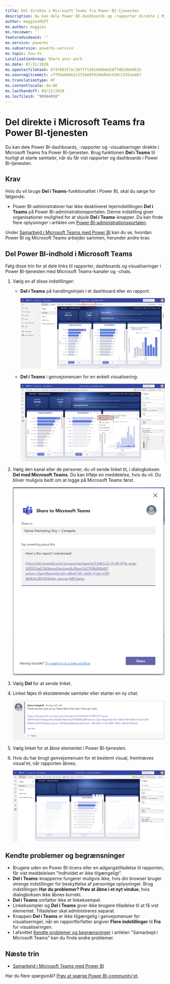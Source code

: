 ```yaml
---
title: Del direkte i Microsoft Teams fra Power BI-tjenesten
description: Du kan dele Power BI-dashboards og -rapporter direkte i Microsoft Teams fra Power BI-tjenesten.
author: maggiesMSFT
ms.author: maggies
ms.reviewer: ''
featuredvideoid: ''
ms.service: powerbi
ms.subservice: powerbi-service
ms.topic: how-to
LocalizationGroup: Share your work
ms.date: 07/31/2020
ms.openlocfilehash: 6f4f083f7ec36fff13624b6b0d28ffd810e0d62b
ms.sourcegitcommit: cff93e604e2c5f24e0f03d6dbdcd10c2332aa487
ms.translationtype: HT
ms.contentlocale: da-DK
ms.lasthandoff: 09/22/2020
ms.locfileid: "90964830"
---
```

# <a name="share-directly-to-microsoft-teams-from-the-power-bi-service"></a>Del direkte i Microsoft Teams fra Power BI-tjenesten

Du kan dele Power BI-dashboards, -rapporter og -visualiseringer direkte i Microsoft Teams fra Power BI-tjenesten. Brug funktionen **Del i Teams** til hurtigt at starte samtaler, når du får vist rapporter og dashboards i Power BI-tjenesten.

## <a name="requirements"></a>Krav

Hvis du vil bruge **Del i Teams**-funktionalitet i Power BI, skal du sørge for følgende:

- Power BI-administratorer har ikke deaktiveret lejerindstillingen **Del i Teams** på Power BI-administrationsportalen. Denne indstilling giver organisationer mulighed for at skjule **Del i Teams**-knapper. Du kan finde flere oplysninger i artiklen om [Power BI-administrationsportalen](../admin/service-admin-portal.md#share-to-teams-tenant-setting).

Under [Samarbejd i Microsoft Teams med Power BI](service-collaborate-microsoft-teams.md) kan du se, hvordan Power BI og Microsoft Teams arbejder sammen, herunder andre krav.

## <a name="share-power-bi-content-to-microsoft-teams"></a>Del Power BI-indhold i Microsoft Teams

Følg disse trin for at dele links til rapporter, dashboards og visualiseringer i Power BI-tjenesten med Microsoft Teams-kanaler og -chats.

1. Vælg en af disse indstillinger:

   * **Del i Teams** på handlingslinjen i et dashboard eller en rapport:

       ![Skærmbillede af knappen Del i Teams på handlingslinjen.](media/service-share-report-teams/service-teams-share-to-teams-action-bar-button.png)
    
   * **Del i Teams** i genvejsmenuen for en enkelt visualisering:
    
      ![Skærmbillede af knappen Del i Teams i en genvejsmenu for en visualisering.](media/service-share-report-teams/service-teams-share-to-teams-visual-context-menu.png)

1. Vælg den kanal eller de personer, du vil sende linket til, i dialogboksen **Del med Microsoft Teams**. Du kan tilføje en meddelelse, hvis du vil. Du bliver muligvis bedt om at logge på Microsoft Teams først.

    ![Skærmbillede af dialogboksen Del i Microsoft Teams med oplysninger og meddelelse.](media/service-share-report-teams/service-teams-share-to-teams-dialog.png)

1. Vælg **Del** for at sende linket.
    
1. Linket føjes til eksisterende samtaler eller starter en ny chat.

    ![Skærmbillede af Microsoft Teams-samtale med link til et Power BI-element.](media/service-share-report-teams/service-teams-share-to-teams-deep-link.png)

1. Vælg linket for at åbne elementet i Power BI-tjenesten.

1. Hvis du har brugt genvejsmenuen for et bestemt visual, fremhæves visual'et, når rapporten åbnes.

    ![Skærmbillede af Power BI-rapport, der er åbnet med en bestemt visualisering fremhævet.](media/service-share-report-teams/service-teams-share-to-teams-spotlight-visual.png)


## <a name="known-issues-and-limitations"></a>Kendte problemer og begrænsninger

- Brugere uden en Power BI-licens eller en adgangstilladelse til rapporten, får vist meddelelsen "Indholdet er ikke tilgængeligt".
- **Del i Teams**-knapperne fungerer muligvis ikke, hvis din browser bruger strenge indstillinger for beskyttelse af personlige oplysninger. Brug indstillingen **Har du problemer? Prøv at åbne i et nyt vindue**, hvis dialogboksen ikke åbnes korrekt.
- **Del i Teams** omfatter ikke et linkeksempel.
- Linkeksempler og **Del i Teams** giver ikke brugere tilladelse til at få vist elementet. Tilladelser skal administreres separat.
- Knappen **Del i Teams** er ikke tilgængelig i genvejsmenuer for visualiseringer, når en rapportforfatter angiver **Flere indstillinger** til **Fra** for visualiseringen.
- I afsnittet [Kendte problemer og begrænsninger](service-collaborate-microsoft-teams.md#known-issues-and-limitations) i artiklen "Samarbejd i Microsoft Teams" kan du finde andre problemer.

## <a name="next-steps"></a>Næste trin

- [Samarbejd i Microsoft Teams med Power BI](service-collaborate-microsoft-teams.md)

Har du flere spørgsmål? [Prøv at spørge Power BI-community'et](https://community.powerbi.com/).
